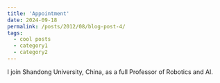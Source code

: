 ```yaml
---
title: 'Appointment'
date: 2024-09-18
permalink: /posts/2012/08/blog-post-4/
tags:
  - cool posts
  - category1
  - category2
---
```


I join Shandong University, China, as a full Professor of Robotics and AI.
